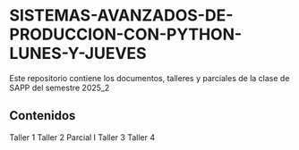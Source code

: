 # SISTEMAS-AVANZADOS-DE-PRODUCCION-CON-PYTHON-LUNES-Y-JUEVES
Este repositorio contiene los documentos, talleres y parciales de la clase de SAPP del semestre 2025_2

## Contenidos
Taller 1
Taller 2
Parcial I
Taller 3
Taller 4

